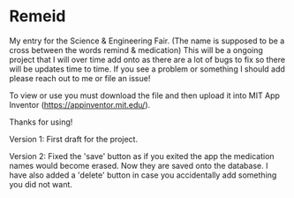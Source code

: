 # Remeid
My entry for the Science &amp; Engineering Fair. (The name is supposed to be a cross between the words remind &amp; medication)
This will be a ongoing project that I will over time add onto as there are a lot of bugs to fix so there will be updates time to time. If you see a problem or something I should add please reach out to me or file an issue! 

To view or use you must download the file and then upload it into MIT App Inventor (https://appinventor.mit.edu/).

Thanks for using!

Version 1: First draft for the project. 

Version 2: Fixed the 'save' button as if you exited the app the medication names would become erased. Now they are saved onto the database. I have also added a 'delete' button in case you accidentally add something you did not want.
